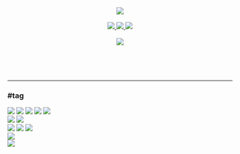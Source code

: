 <!--
**tommyJ874/tommyJ874** is a ✨ _special_ ✨ repository because its `README.md` (this file) appears on your GitHub profile.

Here are some ideas to get you started:

- 🔭 I’m currently working on ...
- 🌱 I’m currently learning ...
- 👯 I’m looking to collaborate on ...
- 🤔 I’m looking for help with ...
- 💬 Ask me about ...
- 📫 How to reach me: ...
- 😄 Pronouns: ...
- ⚡ Fun fact: ...
-->

<!-- https://github.com/kyechan99/capsule-render -->
<div align="center">
  <img src="https://capsule-render.vercel.app/api?type=transparent&fontColor=BDBDBD&height=80&text=Hi%20there!%20I'm%20Jinho👋&animation=twinkling&fontSize=30" />
</div>

</br>

<div align="center">
  <a href="https://tommy874-f1225.web.app">
    <img src="https://img.shields.io/badge/Profile-000000?style=flat-square&logo=HomeAdvisor&logoColor=F68315&link="/>
  </a>
  <a href="mailto:tommyJ.dev@gmail.com">
    <img src="https://img.shields.io/badge/tommyJ.dev@gmail.com-000000?style=flat-square&logo=Gmail&logoColor=EA4335&link=mailto:tommyJ.dev@gmail.com"/>
  </a>
  <a href="https://open.kakao.com/o/s3szcbVe">
    <img src="https://img.shields.io/badge/tommyJ-000000?style=flat-square&logo=KakaoTalk&logoColor=FFCD00&link=https://open.kakao.com/o/s3szcbVe"/>
  </a>
</div>

</br>

<!-- https://github.com/antonkomarev/github-profile-views-counter -->
<div align="center">
 <img src="https://komarev.com/ghpvc/?username=tommyJ874&color=gray"/>
</div>

</br></br></br>

---

<!-- https://simpleicons.org/ -->
<!-- 
  <img src="https://img.shields.io/badge/-?style=flat&logo=&logoColor=white"/>
  <img src="https://img.shields.io/badge/-000000?style=flat-square&logo=&logoColor="/>
-->
### #tag
<div>
  <img src="https://img.shields.io/badge/JavaScript-000000?style=flat-square&logo=JavaScript&logoColor=F7DF1E"/>
  <img src="https://img.shields.io/badge/TypeScript-000000?style=flat-square&logo=TypeScript&logoColor=3178C6"/>
  <img src="https://img.shields.io/badge/React-000000?style=flat-square&logo=React&logoColor=61DAFB"/>
  <img src="https://img.shields.io/badge/Tailwind CSS-000000?style=flat-square&logo=Tailwind CSS&logoColor=06B6D4"/>
  <img src="https://img.shields.io/badge/MUI-000000?style=flat-square&logo=MUI&logoColor=007FFF"/>
</div>

<div>
  <img src="https://img.shields.io/badge/Java-000000?style=flat-square&logo=Java&logoColor=007396"/>
  <img src="https://img.shields.io/badge/Spring-000000?style=flat-square&logo=Spring&logoColor=6DB33F"/>
</div>

<div>
  <img src="https://img.shields.io/badge/Oracle-000000?style=flat&logo=Oracle&logoColor=F80000"/>
  <img src="https://img.shields.io/badge/MySQL-000000?style=flat&logo=MySQL&logoColor=4479A1"/>
  <img src="https://img.shields.io/badge/MariaDB-000000?style=flat&logo=MariaDB&logoColor=003545"/>
</div>

<div>
  <img src="https://img.shields.io/badge/Firebase-000000?style=flat-square&logo=Firebase&logoColor=FFCA28"/>
</div>
<div>
  <img src="https://img.shields.io/badge/Vim-000000?style=flat-square&logo=Vim&logoColor=019733"/>
</div>
